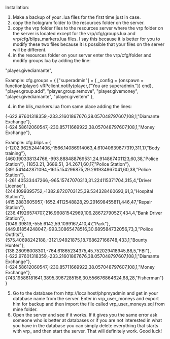 Installation:
1. Make a backup of your .lua files for the first time just in case.
2. copy the hologram folder to the resources folder on the server.
2. copy the vrp folder files to the resources server where the vrp folder on the server is located except for the vrp/cfg/groups.lua and vrp/cfg/blips_markers.lua files. I say this because it is better for you to modify these two files because it is possible that your files on the server will be different.
3. in the resources folder on your server enter the vrp/cfg/folder and modify groups.lua by adding the line:

"player.givediamante",

Example:
cfg.groups = {
  ["superadmin"] = {
    _config = {onspawn = function(player) vRPclient.notify(player,{"You are superadmin."}) end},
    "player.group.add",
    "player.group.remove",
    "player.givemoney",
    "player.givediamante",
    "player.giveitem"
  },

4. in the blis_markers.lua from same place adding the lines:

  {-622.97601318359,-233.21601867676,38.057048797607,108,1,"Diamante Exchange"},
  {-624.58612060547,-230.85711669922,38.057048797607,108,1,"Money Exchange"},
  
Example:
cfg.blips = {
  {-1202.96252441406,-1566.14086914063,4.61040639877319,311,17,"Body training"},
  {460.190338134766,-993.888488769531,24.914867401123,60,38,"Police Station"},
  {1853.21, 3689.51, 34.2671,60,17,"Police Station"},
  {391.541442871094,-1615.154296875,29.291934967041,60,38,"Police Station"}, 
  {-261.40533447266,-965.15747070313,31.224115371704,315,4,"Driver License"},
  {244.1099395752,-1382.8720703125,39.534328460693,61,3,"Hospital Station"},
  {415.2883605957,-1652.4112548828,29.291698455811,446,47,"Repair Station"},
  {236.41926574707,216.96081542969,106.28672790527,434,4,"Bank Driver Station"},  
  {1049.39819,-555.6142,59.1099167,410,47,"Park"},
  {449.81854248047,-993.30865478516,30.689584732056,73,3,"Police Outfits"},
  {575.40698242188,-3121.94921875,18.768627166748,433,1,"Bounty Hunter"},
  {138.28096008301,-764.61865234375,45.752029418945,88,5,"FBI"},
  {-622.97601318359,-233.21601867676,38.057048797607,108,1,"Diamante Exchange"},
  {-624.58612060547,-230.85711669922,38.057048797607,108,1,"Money Exchange"},
  {743.19586181641,3895.3967285156,30.556676864624,68,28,"Fisherman"}
}

5. Go to the database from http://localhost/phpmyadmin and get in your database name from the server. Enter in vrp_user_moneys and export him for backup and then import the file called vrp_user_moneys.sql from mine folder.
6. Open the server and see if it works. If it gives you the same error ask someone who is better at databases or if you are not interested in what you have in the database you can simply delete everything that starts with vrp_ and then start the server. That will definitely work. Good luck!

